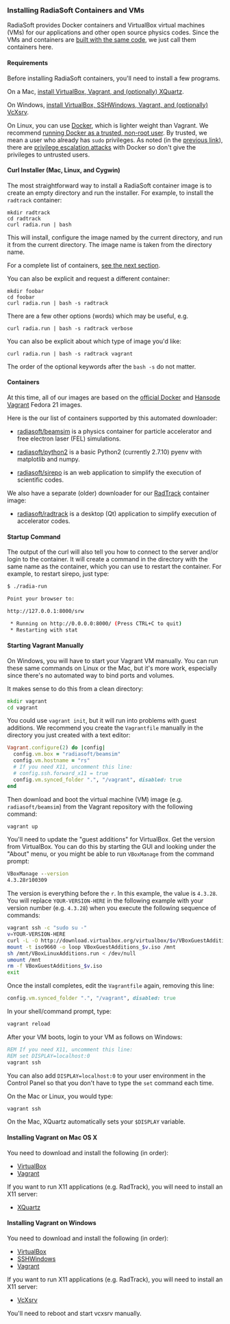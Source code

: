 ### Installing RadiaSoft Containers and VMs

RadiaSoft provides Docker containers and VirtualBox virtual machines (VMs)
for our applications and other open source physics codes. Since the
VMs and containers are
[built with the same code](https://github.com/radiasoft/containers),
we just call them containers here.

#### Requirements

Before installing RadiaSoft containers, you'll need to install a few
programs.

On a Mac, [install VirtualBox, Vagrant, and (optionally) XQuartz](#installing-vagrant-on-mac-os-x).

On Windows, [install VirtualBox, SSHWindows, Vagrant, and (optionally) VcXsrv](#installing-vagrant-on-windows).

On Linux, you can use
[Docker](http://docs.docker.com/engine/installation/), which
is lighter weight than Vagrant. We recommend
[running Docker as a trusted, non-root user](http://askubuntu.com/questions/477551/how-can-i-use-docker-without-sudo).
By trusted, we mean a user who already has `sudo` privileges. As noted (in the
[previous link](http://askubuntu.com/questions/477551/how-can-i-use-docker-without-sudo)),
there are [privilege escalation attacks](http://docs.docker.com/engine/articles/security/#docker-daemon-attack-surface)
with Docker so don't give the privileges to untrusted users.

#### Curl Installer (Mac, Linux, and Cygwin)

The most straightforward way to install a RadiaSoft container image is
to create an empty directory and run the installer. For example, to
install the `radtrack` container:

```
mkdir radtrack
cd radtrack
curl radia.run | bash
```

This will install, configure the image named by the current
directory, and run it from the current directory. The image name
is taken from the directory name.

For a complete list of containers, [see the next section](#containers).

You can also be explicit and request a different container:

```
mkdir foobar
cd foobar
curl radia.run | bash -s radtrack
```

There are a few other options (words) which may be useful, e.g.

```
curl radia.run | bash -s radtrack verbose
```

You can also be explicit about which type of image you'd like:

```
curl radia.run | bash -s radtrack vagrant
```

The order of the optional keywords after the `bash -s` do not matter.

#### Containers

At this time, all of our images are based on
the [official Docker](https://hub.docker.com/_/fedora/)
and [Hansode Vagrant](https://vagrantcloud.com/hansode/boxes/fedora-21-server-x86_64)
Fedora 21 images.

Here is the our list of containers supported by this automated downloader:

* [radiasoft/beamsim](https://github.com/radiasoft/containers/tree/master/radiasoft/beamsim)
  is a physics container for particle accelerator and free electron laser (FEL) simulations.

* [radiasoft/python2](https://github.com/radiasoft/containers/tree/master/radiasoft/python2)
  is a basic Python2 (currently 2.7.10) pyenv with matplotlib and numpy.

* [radiasoft/sirepo](https://github.com/radiasoft/containers/tree/master/radiasoft/sirepo)
  is an web application to simplify the execution of scientific codes.

We also have a separate (older) downloader for our
[RadTrack](https://github.com/radiasoft/radtrack) container image:

* [radiasoft/radtrack](https://github.com/radiasoft/radtrack-installer/tree/master/darwin)
  is a desktop (Qt) application to simplify execution of accelerator codes.

#### Startup Command

The output of the curl will also tell you how to connect to the server
and/or login to the container. It will create a command in the directory
with the same name as the container, which you can use to restart the
container. For example, to restart sirepo, just type:

```bash
$ ./radia-run

Point your browser to:

http://127.0.0.1:8000/srw

 * Running on http://0.0.0.0:8000/ (Press CTRL+C to quit)
 * Restarting with stat
```

#### Starting Vagrant Manually

On Windows, you will have to start your Vagrant VM manually. You can
run these same commands on Linux or the Mac, but it's more work,
especially since there's no automated way to bind ports and volumes.

It makes sense to do this from a clean directory:

```cmd
mkdir vagrant
cd vagrant
```

You could use `vagrant init`, but it will run into problems with guest
additions. We recommend you create the `Vagrantfile` manually in the
directory you just created with a text editor:

```ruby
Vagrant.configure(2) do |config|
  config.vm.box = "radiasoft/beamsim"
  config.vm.hostname = "rs"
  # If you need X11, uncomment this line:
  # config.ssh.forward_x11 = true
  config.vm.synced_folder ".", "/vagrant", disabled: true
end
```

Then download and boot the virtual machine (VM) image (e.g. `radiasoft/beamsim`)
from the Vagrant repository with the following command:

```cmd
vagrant up
```

You'll need to update the "guest additions" for VirtualBox. Get the version
from VirtualBox. You can do this by starting the GUI and looking under the
"About" menu, or you might be able to run `VBoxManage` from the command prompt:

```cmd
VBoxManage --version
4.3.28r100309
```

The version is everything before the `r`. In this example, the value
is `4.3.28`. You will replace `YOUR-VERSION-HERE` in the following example
with your version number (e.g. `4.3.28`) when you execute the following
sequence of commands:

```bash
vagrant ssh -c "sudo su -"
v=YOUR-VERSION-HERE
curl -L -O http://download.virtualbox.org/virtualbox/$v/VBoxGuestAdditions_$v.iso
mount -t iso9660 -o loop VBoxGuestAdditions_$v.iso /mnt
sh /mnt/VBoxLinuxAdditions.run < /dev/null
umount /mnt
rm -f VBoxGuestAdditions_$v.iso
exit
```

Once the install completes, edit the `Vagrantfile` again, removing this line:

```ruby
config.vm.synced_folder ".", "/vagrant", disabled: true
```

In your shell/command prompt, type:

```cmd
vagrant reload
```

After your VM boots, login to your VM as follows on Windows:

```cmd
REM If you need X11, uncomment this line:
REM set DISPLAY=localhost:0
vagrant ssh
```

You can also add `DISPLAY=localhost:0` to your user environment in the Control Panel
so that you don't have to type the `set` command each time.

On the Mac or Linux, you would type:

```sh
vagrant ssh
```

On the Mac, XQuartz automatically sets your `$DISPLAY` variable.

#### Installing Vagrant on Mac OS X

You need to download and install the following (in order):

* [VirtualBox](https://www.virtualbox.org/wiki/Downloads)
* [Vagrant](https://www.vagrantup.com/downloads.html)

If you want to run X11 applications (e.g. RadTrack), you will need to
install an X11 server:

* [XQuartz](http://www.xquartz.org)

#### Installing Vagrant on Windows

You need to download and install the following (in order):

* [VirtualBox](https://www.virtualbox.org/wiki/Downloads)
* [SSHWindows](http://www.mls-software.com/opensshd.html)
* [Vagrant](https://www.vagrantup.com/downloads.html)

If you want to run X11 applications (e.g. RadTrack), you will need to
install an X11 server:

* [VcXsrv](https://sourceforge.net/projects/vcxsrv/)

You'll need to reboot and start vcxsrv manually.
